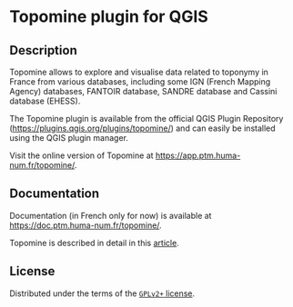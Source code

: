 # Topomine plugin for QGIS

## Description

Topomine allows to explore and visualise data related to toponymy in France from various databases, including some IGN (French Mapping Agency) databases, FANTOIR database, SANDRE database and Cassini database (EHESS).

The Topomine plugin is available from the official QGIS Plugin Repository (<https://plugins.qgis.org/plugins/topomine/>) and can easily be installed using the QGIS plugin manager.

Visit the online version of Topomine at <https://app.ptm.huma-num.fr/topomine/>.

## Documentation

Documentation (in French only for now) is available at <https://doc.ptm.huma-num.fr/topomine/>.

Topomine is described in detail in this [article](https://shs.hal.science/halshs-03931476).

## License

Distributed under the terms of the [`GPLv2+` license](LICENSE).
